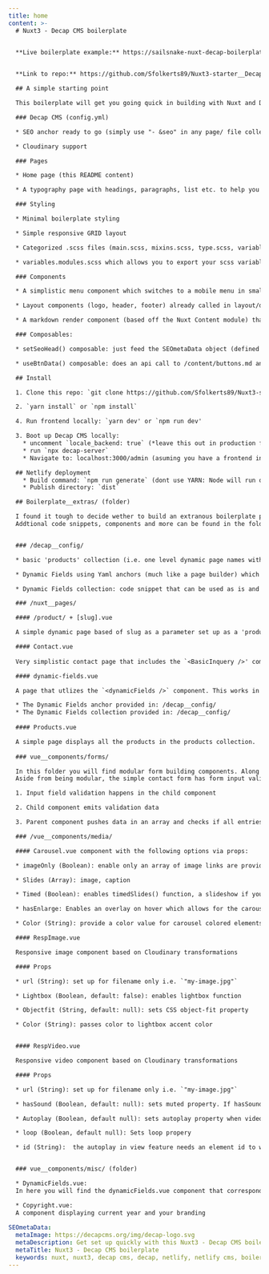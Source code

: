 ```yaml
---
title: home
content: >-
  # Nuxt3 - Decap CMS boilerplate

  
  **Live boilerplate example:** https://sailsnake-nuxt-decap-boilerplate.netlify.app


  **Link to repo:** https://github.com/Sfolkerts89/Nuxt3-starter__Decap-cms

  ## A simple starting point

  This boilerplate will get you going quick in building with Nuxt and Decap CMS. The base boilerplate consists out of the following:

  ### Decap CMS (config.yml)

  * SEO anchor ready to go (simply use "- &seo" in any page/ file collection)

  * Cloudinary support

  ### Pages

  * Home page (this README content)

  * A typography page with headings, paragraphs, list etc. to help you write your typography styles in one view

  ### Styling

  * Minimal boilerplate styling

  * Simple responsive GRID layout

  * Categorized .scss files (main.scss, mixins.scss, type.scss, variables.scss etc.)

  * variables.modules.scss which allows you to export your scss variables from variables.scss to be used in JS vars. Example: `const color = variables.myColor`

  ### Components

  * A simplistic menu component which switches to a mobile menu in small viewports

  * Layout components (logo, header, footer) already called in layout/default.vue

  * A markdown render component (based off the Nuxt Content module) that can render any markdown string

  ### Composables:

  * setSeoHead() composable: just feed the SEOmetaData object (defined in config.yaml) from your api data; `setSeoHead(apiData.SEOmetaData)`

  * useBtnData() composable: does an api call to /content/buttons.md and returns a single button string. Example `cosnt buttonText = useBtnData('buttonsApi.readmore')` => result: `"hello! Read moar!"`. Conistent button text's throughout your site when using `slot` in a `button.vue` component

  ## Install

  1. Clone this repo: `git clone https://github.com/Sfolkerts89/Nuxt3-starter__Decap-cms.git' or click 'Use this template'

  2. `yarn install` or `npm install`

  4. Run frontend locally: `yarn dev' or `npm run dev'

  3. Boot up Decap CMS locally:
    * uncomment `locale_backend: true` (*leave this out in production for safety's sake*)
    * run `npx decap-server`
    * Navigate to: localhost:3000/admin (asuming you have a frontend instance running)

  ## Netlify deployment
    * Build command: `npm run generate` (dont use YARN: Node will run out of memory)
    * Publish directory: `dist`

  ## Boilerplate__extras/ (folder)

  I found it tough to decide wether to build an extranous boilerplate packed with features or to keep it clean and simple.. So i did both..
  Addtional code snippets, components and more can be found in the folder 'boilerplate__extras'. If you want to start clean and simple, just delete the folder!


  ### /decap__config/

  * basic 'products' collection (i.e. one level dynamic page names with a re-occuring content structure)

  * Dynamic Fields using Yaml anchors (much like a page builder) which includes a carousel/lightbox option for mulitple images

  * Dynamic Fields collection: code snippet that can be used as is and built upon/ changed to suite your needs.

  ### /nuxt__pages/

  #### /product/ + [slug].vue

  A simple dynamic page based of slug as a parameter set up as a 'products' page. This is in relation to the 'products' colleciton in boilerplate__extras/decap__config/

  #### Contact.vue
  
  Very simplistic contact page that includes the `<BasicInquery />' component. Place the 'forms' folder in a corresponding 'components' folder in your project and uncomment for use.

  #### dynamic-fields.vue

  A page that utlizes the `<dynamicFields />` component. This works in relation with:

  * The Dynamic Fields anchor provided in: /decap__config/
  * The Dynamic Fields collection provided in: /decap__config/
  
  #### Products.vue

  A simple page displays all the products in the products collection. 
 
  ### vue__components/forms/

  In this folder you will find modular form building components. Along with a simple contact form that utilizes a few of these. 
  Aside from being modular, the simple contact form has form input validation:

  1. Input field validation happens in the child component

  2. Child component emits validation data

  3. Parent component pushes data in an array and checks if all entries are valid

  ### /vue__components/media/

  #### Carousel.vue component with the following options via props:

  * imageOnly (Boolean): enable only an array of image links are provided

  * Slides (Array): image, caption

  * Timed (Boolean): enables timedSlides() function, a slideshow if you will

  * hasEnlarge: Enables an overlay on hover which allows for the carousel to enlarge to 100% of the container (full screen function)

  * Color (String): provide a color value for carousel colored elements

  #### RespImage.vue

  Responsive image component based on Cloudinary transformations

  #### Props

  * url (String): set up for filename only i.e. `"my-image.jpg"`

  * Lightbox (Boolean, default: false): enables lightbox function

  * Objectfit (String, default: null): sets CSS object-fit property

  * Color (String): passes color to lightbox accent color


  #### RespVideo.vue

  Responsive video component based on Cloudinary transformations

  #### Props

  * url (String): set up for filename only i.e. `"my-image.jpg"`

  * hasSound (Boolean, default: null): sets muted property. If hasSound is set, video controls will appear to allow playback. Otherwise playback will `autoplay` (if autoplay is set to true)

  * Autoplay (Boolean, default null): sets autoplay property when video is in view

  * loop (Boolean, default null): Sets loop propery

  * id (String):  the autoplay in view feature needs an element id to work. The video is is built using `:id` + `props.url.slice(-10)` (ensures unique id's per page)


  ### vue__components/misc/ (folder)

  * DynamicFields.vue:
  In here you will find the dynamicFields.vue component that corresponds with the 'dynamicFields.vue'. You will need this component to render the fields 'dynamic-fields' collection in dynamicFields.vue

  * Copyright.vue:
  A component displaying current year and your branding
  
SEOmetaData:
  metaImage: https://decapcms.org/img/decap-logo.svg
  metaDescription: Get set up quickly with this Nuxt3 - Decap CMS boilerplate
  metaTitle: Nuxt3 - Decap CMS boilerplate
  keywords: nuxt, nuxt3, decap cms, decap, netlify, netlify cms, boilerplate
---
```

